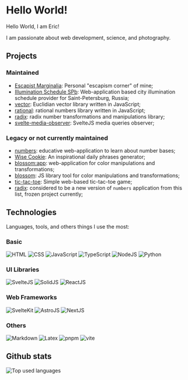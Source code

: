 # Hello World!

Hello World, I am Eric!

I am passionate about web development, science, and photography.

## Projects

### Maintained

- [Escapist Marginalia](https://escapist-marginalia.vercel.app/): Personal "escapism corner" of mine;
- [Illumination Schedule SPb](https://illumination-schedule-spb.vercel.app/): Web-application based city illumination schedule provider for Saint-Petersburg, Russia;
- [vector](https://github.com/EricRovell/vector): Euclidian vector library written in JavaScript;
- [rational](https://github.com/EricRovell/rational): rational numbers library written in JavaScript;
- [radix](https://github.com/EricRovell/radix): radix number transformations and manipulations library;
- [svelte-media-observer](https://github.com/EricRovell/svelte-media-observer): SvelteJS media queries observer;

### Legacy or not currently maintained

- [numbers](https://numbers-ruby.vercel.app/): educative web-application to learn about number bases;
- [Wise Cookie](https://www.wisecookie.net/): An inspirational daily phrases generator;
- [blossom:app](https://ericrovell.github.io/blossom-web/): web-application for color manipulations and transformations;
- [blossom](https://github.com/EricRovell/blossom): JS library tool for color manipulations and transformations;
- [tic-tac-toe](https://tic-tac-toe-weld-eight.vercel.app/): Simple web-based tic-tac-toe game;
- [radix](https://radix.vercel.app/): considered to be a new version of `numbers` application from this list, frozen project currently;

## Technologies

Languages, tools, and others things I use the most:

### Basic

<div>
	<img alt="HTML" src="https://img.shields.io/badge/html5-%23E34F26.svg?style=for-the-badge&logo=html5&logoColor=white" />
	<img alt="CSS" src="https://img.shields.io/badge/css3-%231572B6.svg?style=for-the-badge&logo=css3&logoColor=white" />
	<img alt="JavaScript" src="https://img.shields.io/badge/javascript-%23323330.svg?style=for-the-badge&logo=javascript&logoColor=%23F7DF1E" />
	<img alt="TypeScript" src="https://img.shields.io/badge/typescript-%23007ACC.svg?style=for-the-badge&logo=typescript&logoColor=white" />
	<img alt="NodeJS" src="https://img.shields.io/badge/Node.js-43853D?style=for-the-badge&logo=node.js&logoColor=white" />
  <img alt="Python" src="https://img.shields.io/badge/Python-14354C?style=for-the-badge&logo=python&logoColor=white" />
</div>

### UI Libraries

<div>
	<img alt="SvelteJS" src="https://img.shields.io/badge/Svelte-4A4A55?style=for-the-badge&logo=svelte&logoColor=FF3E00" />
	<img alt="SolidJS" src="https://img.shields.io/badge/SolidJS-2c4f7c?style=for-the-badge&logo=solid&logoColor=c8c9cb" />
	<img alt="ReactJS" src="https://img.shields.io/badge/React-20232A?style=for-the-badge&logo=react&logoColor=61DAFB" />
</div>

### Web Frameworks

<div>
	<img alt="SvelteKit" src="https://img.shields.io/badge/Svelte Kit-4A4A55?style=for-the-badge&logo=svelte&logoColor=FF3E00" />
	<img alt="AstroJS" src="https://img.shields.io/badge/Astro-143055?style=for-the-badge&logo=astro&logoColor=FF3E00" />
	<img alt="NextJS" src="https://img.shields.io/badge/Next-black?style=for-the-badge&logo=next.js&logoColor=white" />
</div>

### Others

<div>
	<img alt="Markdown" src="https://img.shields.io/badge/Markdown-000000?style=for-the-badge&logo=markdown&logoColor=white" />
	<img alt="Latex" src="https://img.shields.io/badge/latex-%23008080.svg?style=for-the-badge&logo=latex&logoColor=white" />
	<img alt="pnpm" src="https://img.shields.io/badge/pnpm-%234a4a4a.svg?style=for-the-badge&logo=pnpm&logoColor=f69220" />
	<img alt="vite" src="https://img.shields.io/badge/vite-%23646CFF.svg?style=for-the-badge&logo=vite&logoColor=white" />
</div>

## Github stats

<div>
	<img alt="Top used languages" src="https://github-readme-stats.vercel.app/api/top-langs/?username=ericrovell&layout=compact&theme=tokyonight" />
</div>